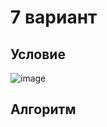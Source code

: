 # 7 вариант
## Условие
![image](https://github.com/chernyavish/university/assets/150545779/f2f312be-77ec-4bb0-8438-b1a80fce8e44)

## Алгоритм

